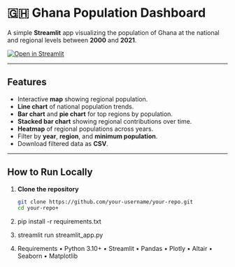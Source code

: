 # 🇬🇭 Ghana Population Dashboard

A simple **Streamlit** app visualizing the population of Ghana at the national and regional levels between **2000** and **2021**.

[![Open in Streamlit](https://static.streamlit.io/badges/streamlit_badge_black_white.svg)](https://share.streamlit.io/your-username/your-repo/main/streamlit_app.py)  

---

## Features

- Interactive **map** showing regional population.
- **Line chart** of national population trends.
- **Bar chart** and **pie chart** for top regions by population.
- **Stacked bar chart** showing regional contributions over time.
- **Heatmap** of regional populations across years.
- Filter by **year**, **region**, and **minimum population**.
- Download filtered data as **CSV**.

---

## How to Run Locally

1. **Clone the repository**  

   ```bash
   git clone https://github.com/your-username/your-repo.git
   cd your-repo+

2. pip install -r requirements.txt

3. streamlit run streamlit_app.py

4. Requirements
	•	Python 3.10+
	•	Streamlit
	•	Pandas
	•	Plotly
	•	Altair
	•	Seaborn
	•	Matplotlib
